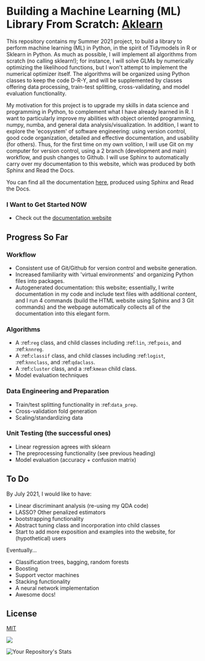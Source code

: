 # Building a Machine Learning (ML) Library From Scratch: [Aklearn](https://akprasadan.github.io/Summer2021ML/index.html)

This repository contains my Summer 2021 project, to build a library to perform machine learning (ML) in Python, in the spirit of Tidymodels in R or Sklearn in Python. As much as possible, I will implement all algorithms from scratch (no calling sklearn!); for instance, I will solve GLMs by numerically optimizing the likelihood functions, but I won't attempt to implement the numerical optimizer itself. The algorithms will be organized using Python classes to keep the code D-R-Y, and will be supplemented by classes offering data processing, train-test splitting, cross-validating, and model evaluation functionality.

My motivation for this project is to upgrade my skills in data science and programming in Python, to complement what I have already learned in R. I want to particularly improve my abilities with object oriented programming, numpy, numba, and general data analysis/visualization. In addition, I want to explore the 'ecosystem' of software engineering: using version control, good code organization, detailed and effective documentation, and usability (for others). Thus, for the first time on my own volition, I will use Git on my computer for version control, using a 2 branch (development and main) workflow, and push changes to Github. I will use Sphinx to automatically carry over my documentation to this website, which was produced by both Sphinx and Read the Docs. 

You can find all the documentation [here](https://akprasadan.github.io/Summer2021ML/index.html), produced using Sphinx and Read the Docs.

### I Want to Get Started NOW

- Check out the [documentation website](https://akprasadan.github.io/Summer2021ML/index.html)


## Progress So Far 


### Workflow

- Consistent use of Git/Github for version control and website generation.
- Increased familiarity with 'virtual environments' and organizing Python files into packages.
- Autogenerated documentation: this website; essentially, I write documentation in my code and include text files with additional content, and I run 4 commands (build the HTML website using Sphinx and 3 Git commands) and the webpage automatically collects all of the documentation into this elegant form.

### Algorithms

- A :ref:`reg` class, and child classes including :ref:`lin`, :ref:`pois`, and :ref:`knnreg`.
- A :ref:`classif` class, and child classes including :ref:`logist`, :ref:`knnclass`, and :ref:`qdaclass`.
- A :ref:`cluster` class, and a :ref:`kmean` child class.
- Model evaluation techniques

### Data Engineering and Preparation

- Train/test splitting functionality in :ref:`data_prep`.
- Cross-validation fold generation
- Scaling/standardizing data

### Unit Testing (the successful ones)

- Linear regression agrees with sklearn 
- The preprocessing functionality (see previous heading)
- Model evaluation (accuracy + confusion matrix)


## To Do

By July 2021, I would like to have:

- Linear discriminant analysis (re-using my QDA code)
- LASSO? Other penalized estimators
-  bootstrapping functionality
- Abstract tuning class and incorporation into child classes
- Start to add more exposition and examples into the website, for (hypothetical) users

Eventually...

- Classification trees, bagging, random forests
- Boosting
- Support vector machines
- Stacking functionality
- A neural network implementation
- Awesome docs!


## License
[MIT](https://choosealicense.com/licenses/mit/)

![](https://github.com/akprasadan/aklearn/workflows/Project%20Tests/badge.svg)

![Your Repository's Stats](https://github-readme-stats.vercel.app/api?username=akprasadan&show_icons=true)

